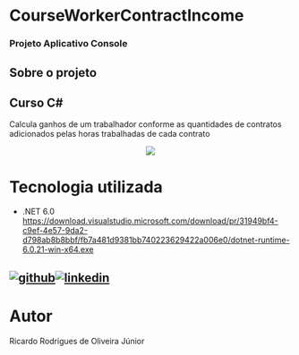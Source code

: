 # CourseWorkerContractIncome

<h3>Projeto Aplicativo Console </h3>

## Sobre o projeto
## Curso C# 
Calcula ganhos de um trabalhador conforme as quantidades de contratos adicionados pelas horas trabalhadas de cada contrato
<div align="center">
<img src="https://github.com/ricardorojr/CourseWorkerContractIncome/assets/49491955/c73bc91b-2d75-4824-b01f-0342670d3782"/>
</div>

# Tecnologia utilizada
- .NET 6.0 https://download.visualstudio.microsoft.com/download/pr/31949bf4-c9ef-4e57-9da2-d798ab8b8bbf/fb7a481d9381bb740223629422a006e0/dotnet-runtime-6.0.21-win-x64.exe



[![github](https://cloud.githubusercontent.com/assets/17016297/18839843/0e06a67a-83d2-11e6-993a-b35a182500e0.png)][1][![linkedin](https://cloud.githubusercontent.com/assets/17016297/18839848/0fc7e74e-83d2-11e6-8c6a-277fc9d6e067.png)][2]
---

[1]: https://github.com/ricardorojr
[2]: https://www.linkedin.com/in/ricardo-rodrigues-85983b176/

# Autor
Ricardo Rodrigues de Oliveira Júnior
